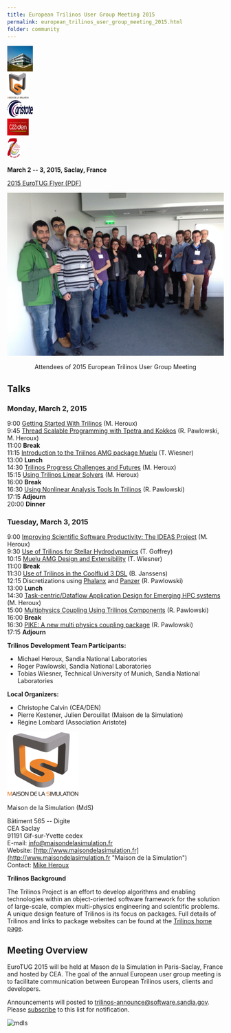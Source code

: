 ```yaml
---
title: European Trilinos User Group Meeting 2015
permalink: european_trilinos_user_group_meeting_2015.html
folder: community
---
```


<div class="row">
    <div class="col-sm-5 col-md-offset-1">
        <img border="0" alt="Trilinos Team" src="images/MdS-300x201.png" width="60" height="60">
    </div>
    <div class="col-sm-4">
        <img border="0" alt="Trilinos Team" src="images/mdls.png" width="50" height="60">
    </div>
</div>    
<div class="row">
    <div class="col-sm-3 col-md-offset-1">
        <img border="0" alt="Trilinos Team" src="images/aristote.png" width="60" height="40">
    </div>
    <div class="col-sm-3">
        <img border="0" alt="Trilinos Team" src="images/ceaden.png" width="50" height="40">
    </div>
    <div class="col-sm-3">
        <img border="0" alt="Trilinos Team" src="images/7.png" width="30" height="50">
    </div>
</div>

  
**March 2 -- 3, 2015, Saclay, France**

[2015 EuroTUG Flyer (PDF)](pdfs/EuroTUG2015Flyer.pdf)

[![EuroTUG2015GroupPhoto](images/EuroTUG2015GroupPhoto.jpg)](images/EuroTUG2015GroupPhoto.jpg)

<center>Attendees of 2015 European Trilinos User Group Meeting</center>

## Talks

### Monday, March 2, 2015

9:00 [Getting Started With Trilinos](pdfs/1-GettingStartedWithTrilinos.pdf) (M. Heroux)  
9:45 [Thread Scalable Programming with Tpetra and Kokkos](pdfs/2-ThreadScalableProgrammingIntro.pdf) (R. Pawlowski, M. Heroux)  
11:00 **Break**  
11:15 [Introduction to the Triilnos AMG package Muelu](pdfs/MueLu_talk.pdf) (T. Wiesner)  
13:00 **Lunch**  
14:30 [Trilinos Progress Challenges and Futures](pdfs/3-HerouxTrilinosProgressChallengesFutures.pdf) (M. Heroux)  
15:15 [Using Trilinos Linear Solvers](pdfs/4-UsingTrilinosLinearSolvers.pdf) (M. Heroux)  
16:00 **Break**  
16:30 [Using Nonlinear Analysis Tools In Trilinos](pdfs/EuroTUG2015_NonlinearAnalysisToolchain_Pawlowski.pdf) (R. Pawlowski)  
17:15 **Adjourn**  
20:00 **Dinner**

### Tuesday, March 3, 2015

9:00 [Improving Scientific Software Productivity: The IDEAS Project](pdfs/5-ImprovingSciSWProd.pdf) (M. Heroux)  
9:30 [Use of Trilinos for Stellar Hydrodynamics](pdfs/eurotug-goffrey.pdf) (T. Goffrey)  
10:15 [Muelu AMG Design and Extensibility](pdfs/MueLu_talk2.pdf) (T. Wiesner)  
11:00 **Break**  
11:30 [Use of Trilinos in the Coolfluid 3 DSL](pdfs/eurotug-janssens.pdf) (B. Janssens)  
12:15 Discretizations using [Phalanx](pdfs/EuroTUG2015_Phalanx_Pawlowski.pdf) and [Panzer](pdfs/EuroTUG2015_Panzer_Pawlowski.pdf) (R. Pawlowski)  
13:00 **Lunch**  
14:30 [Task-centric/Dataflow Application Design for Emerging HPC systems](pdfs/6-TaskCentricAppDesign.pdf) (M. Heroux)  
15:00 [Multiphysics Coupling Using Trilinos Components](pdfs/EuroTUG2015_Multiphysics_Pawlowski.pdf) (R. Pawlowski)  
16:00 **Break**  
16:30 [PIKE: A new multi physics coupling package](pdfs/EuroTUG2015_PIKE_DTK_Pawlowski.pdf) (R. Pawlowski)  
17:15 **Adjourn**  



**Trilinos Development Team Participants:**

*   Michael Heroux, Sandia National Laboratories
*   Roger Pawlowski, Sandia National Laboratories
*   Tobias Wiesner, Technical University of Munich, Sandia National Laboratories

**Local Organizers:**

*   Christophe Calvin (CEA/DEN)
*   Pierre Kestener, Julien Derouillat (Maison de la Simulation)
*   Régine Lombard (Association Aristote)  


[![mdls](images/mdls.png)](mailto:maherou@sandia.gov)

Maison de la Simulation (MdS)

Bâtiment 565 -- Digite  
CEA Saclay  
91191 Gif-sur-Yvette cedex  
E-mail: <a style="color: #16387c;">info@maisondelasimulation.fr  </a>  
Website: [http://www.maisondelasimulation.fr](http://www.maisondelasimulation.fr "Maison de la Simulation")  
Contact: [Mike Heroux](mailto:maherou@sandia.gov)

**Trilinos Background**

The Trilinos Project is an effort to develop algorithms and enabling technologies within an object-oriented software framework for the solution of large-scale, complex multi-physics engineering and scientific problems. A unique design feature of Trilinos is its focus on packages. Full details of Trilinos and links to package websites can be found at the [Trilinos home page](http://trilinos.org/ "Trilinos Home Page").

## Meeting Overview

EuroTUG 2015 will be held at Mason de la Simulation in Paris-Saclay, France and hosted by CEA. The goal of the annual European user group meeting is to facilitate communication between European Trilinos users, clients and developers.

Announcements will posted to trilinos-announce@software.sandia.gov. Please [subscribe](http://trilinos.org/community/mail-lists/ "Mail lists") to this list for notification.

![mdls](http://trilinos.org/wordpress/wp-content/uploads/2014/10/mdls.png)